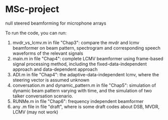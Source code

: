 # MSc-project
null steered beamforming for microphone arrays

To run the code, you can run:
1. mvdr_vs_lcmv.m in file "Chap3": compare the mvdr and lcmv beamformer on beam pattern, spectrogram and corresponding speech waveforms of the relevant signals
2. main.m in file "Chap4": complete LCMV beamformer using frame-based signal processing method, including the fixed-data-independent approach and data-dependent approach
3. ADI.m in file "Chap4": the adaptive-data-independent lcmv, where the steering vector is assumed unknown
4. conversation.m and dynamic_pattern.m in file "Chap5": simulation of dynamic beam pattern varying with time, and the simulation of two talker conversation scenario.
5. RUNMe.m in file "Chap6": frequency independent beamformer
6. any .m file in file "draft", where is some draft codes about DSB, MVDR, LCMV (may not work)

